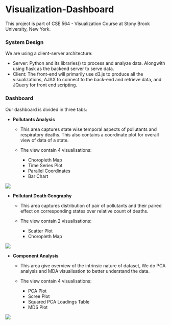 # Visualization-Dashboard
 
This project is part of CSE 564 - Visualization Course at Stony Brook University, New York.
 
### System Design
We are using a client-server architecture:
- Server: Python and its libraries() to process and analyze data. Alongwith using flask as the backend server to serve data. 
 - Client: The front-end will primarily use d3.js to produce all the visualizations, AJAX to connect to the back-end and retrieve data, and JQuery for front end scripting.

### Dashboard

Our dashboard is divided in three tabs:

 

 - **Pollutants Analysis**

	- This area captures state wise temporal aspects of pollutants and respiratory deaths. This also contains a coordinate plot for overall view of data of a state.
	
	- The view contain 4 visualisations: 
		- Choropleth Map
		- Time Series Plot
		- Parallel Coordinates
		- Bar Chart
		
**![](https://lh3.googleusercontent.com/g1IbAjDio1ruQbsB_r4Le02nlTs6Ku0uNlDeXBmdWO32IgOE0qZ7Oh2laEEYByQYZHEwSZV1OjD-Yh4ri40MfvXwI3RXeiteC4bV6oeSNjxu3MH9oQljJchZLunpab2jdfj-P0MZ)**
-   **Pollutant Death Geography**
	
	- This area captures distribution of pair of pollutants and their paired effect on corresponding states over relative count of deaths.
	
	- The view contain 2 visualisations:
		- Scatter Plot
		-  Choropleth Map

**![](https://lh6.googleusercontent.com/geAL249uqK4XBegxGScwNyenoaQO8VBlVG_4vTkEnaWjfv9bDetNLkPKsIQhvuYdsbceTcDkfoavr1cvwcOiy09o7gx0HCT5c8e0RbAWDtNIgclKbyicbAj2KySgcv59L0ZIedmj)**

-   **Component Analysis**
	
	- This area give overview of the intrinsic nature of dataset, We do PCA analysis and MDA visualisation to better understand the data.
	
	- The view contain 4 visualisations:
		-  PCA Plot
		- Scree Plot
		- Squared PCA Loadings Table
		- MDS Plot
    
**![](https://lh6.googleusercontent.com/snHBDcB22xJBCcuOLYvgDRet6uX4W0gp6jhVRoqSbHFMPW-tNDJHtHopxal_WTV8Wq3zyqPQmzvSamP-9MKAjF7gPKhQV88O-4FD1Tdti2MtNtYmcPQqKsdPED4juE3V7FLQ5sVe)**
